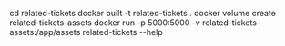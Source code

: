 cd related-tickets
docker built -t related-tickets .
docker volume create related-tickets-assets
docker run -p 5000:5000 -v related-tickets-assets:/app/assets related-tickets --help

